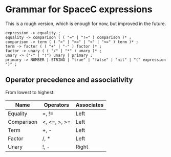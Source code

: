 # Grammar for SpaceC expressions

This is a rough version, which is enough for now, but improved in the future.

```
expression -> equality ;
equality -> comparison ( ( "=" | "!=" ) comparison )* ;
comparison -> term ( ( ">" | ">=" | "<" | "<=" ) term )* ;
term -> factor ( ( "+" | "-" ) factor )* ;
factor -> unary ( ( "/" | "*" ) unary )* ;
unary -> ("-" | "!") unary | primary ;
primary -> NUMBER | STRING | "true" | "false" | "nil" | "(" expression ")" ;
```

## Operator precedence and associativity

From lowest to highest:

Name | Operators | Associates
|----|-----------|-----------|
| Equality| =, != | Left |
| Comparison | <, <=, >, >= | Left|
| Term | +, - | Left |
| Factor | /, * | Left |
| Unary | !, - | Right |